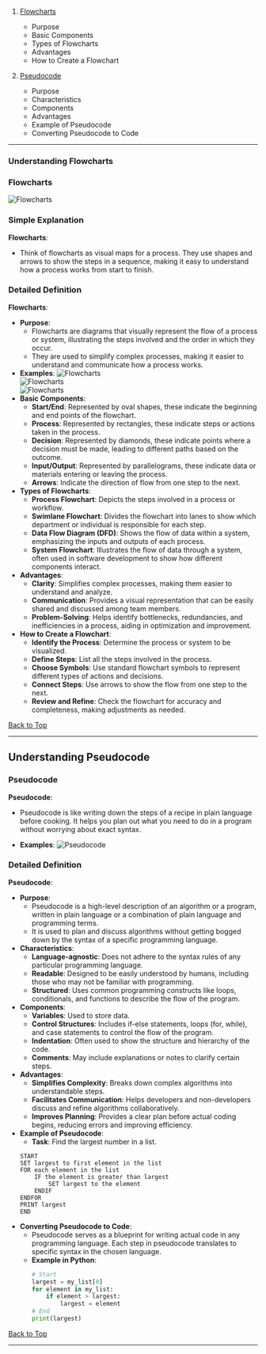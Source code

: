 



1. [Flowcharts](#flowcharts)
   - Purpose
   - Basic Components
   - Types of Flowcharts
   - Advantages
   - How to Create a Flowchart

2. [Pseudocode](#pseudocode)
   - Purpose
   - Characteristics
   - Components
   - Advantages
   - Example of Pseudocode
   - Converting Pseudocode to Code

---

### Understanding Flowcharts

### Flowcharts

![Flowcharts](6.flowchart.png)

### Simple Explanation

**Flowcharts**:
   - Think of flowcharts as visual maps for a process. They use shapes and arrows to show the steps in a sequence, making it easy to understand how a process works from start to finish.

### Detailed Definition

**Flowcharts**:
   - **Purpose**:
     - Flowcharts are diagrams that visually represent the flow of a process or system, illustrating the steps involved and the order in which they occur.
     - They are used to simplify complex processes, making it easier to understand and communicate how a process works.
   - **Examples**:
    ![Flowcharts](8.ex-1.png)   
    ![Flowcharts](9.ex-2.png)   
    ![Flowcharts](10.ex-3.png)   
   - **Basic Components**:
     - **Start/End**: Represented by oval shapes, these indicate the beginning and end points of the flowchart.
     - **Process**: Represented by rectangles, these indicate steps or actions taken in the process.
     - **Decision**: Represented by diamonds, these indicate points where a decision must be made, leading to different paths based on the outcome.
     - **Input/Output**: Represented by parallelograms, these indicate data or materials entering or leaving the process.
     - **Arrows**: Indicate the direction of flow from one step to the next.
   - **Types of Flowcharts**:
     - **Process Flowchart**: Depicts the steps involved in a process or workflow.
     - **Swimlane Flowchart**: Divides the flowchart into lanes to show which department or individual is responsible for each step.
     - **Data Flow Diagram (DFD)**: Shows the flow of data within a system, emphasizing the inputs and outputs of each process.
     - **System Flowchart**: Illustrates the flow of data through a system, often used in software development to show how different components interact.
   - **Advantages**:
     - **Clarity**: Simplifies complex processes, making them easier to understand and analyze.
     - **Communication**: Provides a visual representation that can be easily shared and discussed among team members.
     - **Problem-Solving**: Helps identify bottlenecks, redundancies, and inefficiencies in a process, aiding in optimization and improvement.
   - **How to Create a Flowchart**:
     - **Identify the Process**: Determine the process or system to be visualized.
     - **Define Steps**: List all the steps involved in the process.
     - **Choose Symbols**: Use standard flowchart symbols to represent different types of actions and decisions.
     - **Connect Steps**: Use arrows to show the flow from one step to the next.
     - **Review and Refine**: Check the flowchart for accuracy and completeness, making adjustments as needed.

   

[Back to Top](#programming-concepts-index)

---

## Understanding Pseudocode

### Pseudocode

**Pseudocode**:
   - Pseudocode is like writing down the steps of a recipe in plain language before cooking. It helps you plan out what you need to do in a program without worrying about exact syntax.

- **Examples**:
    ![Pseudocode](7.Pseudocode.jpg)   

### Detailed Definition

**Pseudocode**:
   - **Purpose**:
     - Pseudocode is a high-level description of an algorithm or a program, written in plain language or a combination of plain language and programming terms.
     - It is used to plan and discuss algorithms without getting bogged down by the syntax of a specific programming language.
   - **Characteristics**:
     - **Language-agnostic**: Does not adhere to the syntax rules of any particular programming language.
     - **Readable**: Designed to be easily understood by humans, including those who may not be familiar with programming.
     - **Structured**: Uses common programming constructs like loops, conditionals, and functions to describe the flow of the program.
   - **Components**:
     - **Variables**: Used to store data.
     - **Control Structures**: Includes if-else statements, loops (for, while), and case statements to control the flow of the program.
     - **Indentation**: Often used to show the structure and hierarchy of the code.
     - **Comments**: May include explanations or notes to clarify certain steps.
   - **Advantages**:
     - **Simplifies Complexity**: Breaks down complex algorithms into understandable steps.
     - **Facilitates Communication**: Helps developers and non-developers discuss and refine algorithms collaboratively.
     - **Improves Planning**: Provides a clear plan before actual coding begins, reducing errors and improving efficiency.
   - **Example of Pseudocode**:
     - **Task**: Find the largest number in a list.
     ```plaintext
     START
     SET largest to first element in the list
     FOR each element in the list
         IF the element is greater than largest
             SET largest to the element
         ENDIF
     ENDFOR
     PRINT largest
     END
     ```
   - **Converting Pseudocode to Code**:
     - Pseudocode serves as a blueprint for writing actual code in any programming language. Each step in pseudocode translates to specific syntax in the chosen language.
     - **Example in Python**:
       ```python
       # Start
       largest = my_list[0]
       for element in my_list:
           if element > largest:
               largest = element
       # End
       print(largest)
       ```

[Back to Top](#programming-concepts-index)

---



